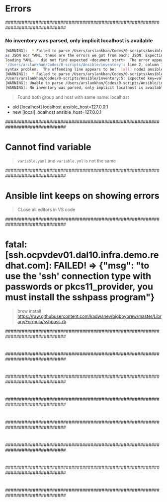 # Errors
##############################################################################
### No inventory was parsed, only implicit localhost is available 
``` sh
[WARNING]:  * Failed to parse /Users/arslankhan/Codes/0-scripts/Ansible/inventory with yaml plugin: We were unable to read either
as JSON nor YAML, these are the errors we got from each: JSON: Expecting value: line 1 column 2 (char 1)  Syntax Error while
loading YAML.   did not find expected <document start>  The error appears to be in
'/Users/arslankhan/Codes/0-scripts/Ansible/inventory': line 2, column 1, but may be elsewhere in the file depending on the exact
syntax problem.  The offending line appears to be:  [all] node2 ansible_host=172.16.79.146 ^ here
[WARNING]:  * Failed to parse /Users/arslankhan/Codes/0-scripts/Ansible/inventory with ini plugin:
/Users/arslankhan/Codes/0-scripts/Ansible/inventory:5: Expected key=value host variable assignment, got: 127.0.0.1
[WARNING]: Unable to parse /Users/arslankhan/Codes/0-scripts/Ansible/inventory as an inventory source
[WARNING]: No inventory was parsed, only implicit localhost is available
```

> Found both group and host with same name: localhost
- old
[localhost]
localhost ansible_host=127.0.0.1
- new
[local]
localhost ansible_host=127.0.0.1

##############################################################################
# Cannot find variable
> `variable.yaml` and `variable.yml` is not the same

##############################################################################
# Ansible lint keeps on showing errors
> CLose all editors in VS code

##############################################################################
# fatal: [ssh.ocpvdev01.dal10.infra.demo.redhat.com]: FAILED! => {"msg": "to use the 'ssh' connection type with passwords or pkcs11_provider, you must install the sshpass program"}
> brew install https://raw.githubusercontent.com/kadwanev/bigboybrew/master/Library/Formula/sshpass.rb

##############################################################################
#

##############################################################################
#

##############################################################################
#

##############################################################################
#

##############################################################################
#

##############################################################################
#

##############################################################################
#

##############################################################################
#
